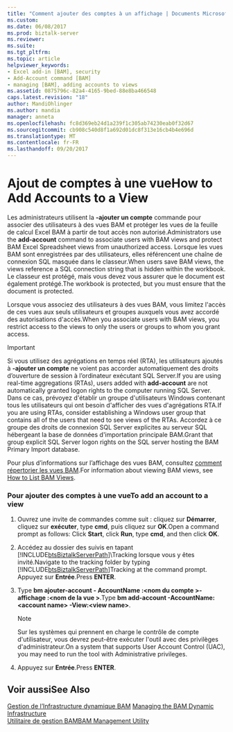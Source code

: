 ```yaml
---
title: "Comment ajouter des comptes à un affichage | Documents Microsoft"
ms.custom: 
ms.date: 06/08/2017
ms.prod: biztalk-server
ms.reviewer: 
ms.suite: 
ms.tgt_pltfrm: 
ms.topic: article
helpviewer_keywords:
- Excel add-in [BAM], security
- Add-Account command [BAM]
- managing [BAM], adding accounts to views
ms.assetid: 0875796c-82a4-4165-9bed-88e8ba466548
caps.latest.revision: "18"
author: MandiOhlinger
ms.author: mandia
manager: anneta
ms.openlocfilehash: fc8d369eb24d1a239f1c305ab74230eab0f32d67
ms.sourcegitcommit: cb908c540d8f1a692d01dc8f313e16cb4b4e696d
ms.translationtype: MT
ms.contentlocale: fr-FR
ms.lasthandoff: 09/20/2017
---
```

# <a name="how-to-add-accounts-to-a-view"></a><span data-ttu-id="b09b2-102">Ajout de comptes à une vue</span><span class="sxs-lookup"><span data-stu-id="b09b2-102">How to Add Accounts to a View</span></span>
<span data-ttu-id="b09b2-103">Les administrateurs utilisent la **-ajouter un compte** commande pour associer des utilisateurs à des vues BAM et protéger les vues de la feuille de calcul Excel BAM à partir de tout accès non autorisé.</span><span class="sxs-lookup"><span data-stu-id="b09b2-103">Administrators use the **add-account** command to associate users with BAM views and protect BAM Excel Spreadsheet views from unauthorized access.</span></span> <span data-ttu-id="b09b2-104">Lorsque les vues BAM sont enregistrées par des utilisateurs, elles référencent une chaîne de connexion SQL masquée dans le classeur.</span><span class="sxs-lookup"><span data-stu-id="b09b2-104">When users save BAM views, the views reference a SQL connection string that is hidden within the workbook.</span></span> <span data-ttu-id="b09b2-105">Le classeur est protégé, mais vous devez vous assurer que le document est également protégé.</span><span class="sxs-lookup"><span data-stu-id="b09b2-105">The workbook is protected, but you must ensure that the document is protected.</span></span>  
  
 <span data-ttu-id="b09b2-106">Lorsque vous associez des utilisateurs à des vues BAM, vous limitez l'accès de ces vues aux seuls utilisateurs et groupes auxquels vous avez accordé des autorisations d'accès.</span><span class="sxs-lookup"><span data-stu-id="b09b2-106">When you associate users with BAM views, you restrict access to the views to only the users or groups to whom you grant access.</span></span>  
  
> [!IMPORTANT]
>  <span data-ttu-id="b09b2-107">Si vous utilisez des agrégations en temps réel (RTA), les utilisateurs ajoutés à **-ajouter un compte** ne voient pas accorder automatiquement des droits d’ouverture de session à l’ordinateur exécutant SQL Server.</span><span class="sxs-lookup"><span data-stu-id="b09b2-107">If you are using real-time aggregations (RTAs), users added with **add-account** are not automatically granted logon rights to the computer running SQL Server.</span></span> <span data-ttu-id="b09b2-108">Dans ce cas, prévoyez d'établir un groupe d'utilisateurs Windows contenant tous les utilisateurs qui ont besoin d'afficher des vues d'agrégations RTA.</span><span class="sxs-lookup"><span data-stu-id="b09b2-108">If you are using RTAs, consider establishing a Windows user group that contains all of the users that need to see views of the RTAs.</span></span> <span data-ttu-id="b09b2-109">Accordez à ce groupe des droits de connexion SQL Server explicites au serveur SQL hébergeant la base de données d'importation principale BAM.</span><span class="sxs-lookup"><span data-stu-id="b09b2-109">Grant that group explicit SQL Server logon rights on the SQL server hosting the BAM Primary Import database.</span></span>  
  
 <span data-ttu-id="b09b2-110">Pour plus d’informations sur l’affichage des vues BAM, consultez [comment répertorier les vues BAM](../core/how-to-list-bam-views.md).</span><span class="sxs-lookup"><span data-stu-id="b09b2-110">For information about viewing BAM views, see [How to List BAM Views](../core/how-to-list-bam-views.md).</span></span>  
  
### <a name="to-add-an-account-to-a-view"></a><span data-ttu-id="b09b2-111">Pour ajouter des comptes à une vue</span><span class="sxs-lookup"><span data-stu-id="b09b2-111">To add an account to a view</span></span>  
  
1.  <span data-ttu-id="b09b2-112">Ouvrez une invite de commandes comme suit : cliquez sur **Démarrer**, cliquez sur **exécuter**, type **cmd**, puis cliquez sur **OK**.</span><span class="sxs-lookup"><span data-stu-id="b09b2-112">Open a command prompt as follows: Click **Start**, click **Run**, type **cmd**, and then click **OK**.</span></span>  
  
2.  <span data-ttu-id="b09b2-113">Accédez au dossier des suivis en tapant [!INCLUDE[btsBiztalkServerPath](../includes/btsbiztalkserverpath-md.md)]\Tracking lorsque vous y êtes invité.</span><span class="sxs-lookup"><span data-stu-id="b09b2-113">Navigate to the tracking folder by typing [!INCLUDE[btsBiztalkServerPath](../includes/btsbiztalkserverpath-md.md)]Tracking at the command prompt.</span></span> <span data-ttu-id="b09b2-114">Appuyez sur **Entrée**.</span><span class="sxs-lookup"><span data-stu-id="b09b2-114">Press **ENTER**.</span></span>  
  
3.  <span data-ttu-id="b09b2-115">Type **bm ajouter-account - AccountName :\<nom du compte >-affichage :\<nom de la vue >**.</span><span class="sxs-lookup"><span data-stu-id="b09b2-115">Type **bm add-account -AccountName:\<account name> -View:\<view name>**.</span></span>  
  
    > [!NOTE]
    >  <span data-ttu-id="b09b2-116">Sur les systèmes qui prennent en charge le contrôle de compte d'utilisateur, vous devrez peut-être exécuter l'outil avec des privilèges d'administrateur.</span><span class="sxs-lookup"><span data-stu-id="b09b2-116">On a system that supports User Account Control (UAC), you may need to run the tool with Administrative privileges.</span></span>  
  
4.  <span data-ttu-id="b09b2-117">Appuyez sur **Entrée**.</span><span class="sxs-lookup"><span data-stu-id="b09b2-117">Press **ENTER**.</span></span>  
  
## <a name="see-also"></a><span data-ttu-id="b09b2-118">Voir aussi</span><span class="sxs-lookup"><span data-stu-id="b09b2-118">See Also</span></span>  
 <span data-ttu-id="b09b2-119">[Gestion de l’Infrastructure dynamique BAM](../core/managing-the-bam-dynamic-infrastructure.md) </span><span class="sxs-lookup"><span data-stu-id="b09b2-119">[Managing the BAM Dynamic Infrastructure](../core/managing-the-bam-dynamic-infrastructure.md) </span></span>  
 [<span data-ttu-id="b09b2-120">Utilitaire de gestion BAM</span><span class="sxs-lookup"><span data-stu-id="b09b2-120">BAM Management Utility</span></span>](../core/bam-management-utility.md)